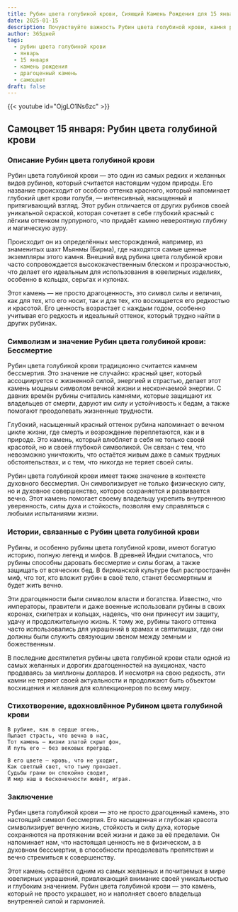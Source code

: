 ```yaml
---
title: Рубин цвета голубиной крови, Сияющий Камень Рождения для 15 января
date: 2025-01-15
description: Почувствуйте важность Рубин цвета голубиной крови, камня рождения 15 января, который символизирует Бессмертие. Пусть его красота и значение осветят ваш день.
author: 365дней
tags:
  - рубин цвета голубиной крови
  - январь
  - 15 января
  - камень рождения
  - драгоценный камень
  - самоцвет
draft: false
---
```


{{< youtube id="OjgLO1Ns6zc" >}}

## Самоцвет 15 января: Рубин цвета голубиной крови

### Описание Рубин цвета голубиной крови

Рубин цвета голубиной крови — это один из самых редких и желанных видов рубинов, который считается настоящим чудом природы. Его название происходит от особого оттенка красного, который напоминает глубокий цвет крови голубя, — интенсивный, насыщенный и притягивающий взгляд. Этот рубин отличается от других рубинов своей уникальной окраской, которая сочетает в себе глубокий красный с лёгким оттенком пурпурного, что придаёт камню невероятную глубину и магическую ауру.

Происходит он из определённых месторождений, например, из знаменитых шахт Мьянмы (Бирма), где находятся самые ценные экземпляры этого камня. Внешний вид рубина цвета голубиной крови часто сопровождается высококачественным блеском и прозрачностью, что делает его идеальным для использования в ювелирных изделиях, особенно в кольцах, серьгах и кулонах.

Этот камень — не просто драгоценность, это символ силы и величия, как для тех, кто его носит, так и для тех, кто восхищается его редкостью и красотой. Его ценность возрастает с каждым годом, особенно учитывая его редкость и идеальный оттенок, который трудно найти в других рубинах.

### Символизм и значение Рубин цвета голубиной крови: Бессмертие

Рубин цвета голубиной крови традиционно считается камнем бессмертия. Это значение не случайно: красный цвет, который ассоциируется с жизненной силой, энергией и страстью, делает этот камень мощным символом вечной жизни и нескончаемой энергии. С давних времён рубины считались камнями, которые защищают их владельцев от смерти, даруют им силу и устойчивость к бедам, а также помогают преодолевать жизненные трудности.

Глубокий, насыщенный красный оттенок рубина напоминает о вечном цикле жизни, где смерть и возрождение переплетаются, как и в природе. Это камень, который влюбляет в себя не только своей красотой, но и своей глубокой символикой. Он связан с тем, что невозможно уничтожить, что остаётся живым даже в самых трудных обстоятельствах, и с тем, что никогда не теряет своей силы.

Рубин цвета голубиной крови имеет также значение в контексте духовного бессмертия. Он символизирует не только физическую силу, но и духовное совершенство, которое сохраняется и развивается вечно. Этот камень помогает своему владельцу укрепить внутреннюю уверенность, силы духа и стойкость, позволяя ему справляться с любыми испытаниями жизни.

### Истории, связанные с Рубин цвета голубиной крови

Рубины, и особенно рубины цвета голубиной крови, имеют богатую историю, полную легенд и мифов. В древней Индии считалось, что рубины способны даровать бессмертие и силы богам, а также защищать от всяческих бед. В бирманской культуре был распространён миф, что тот, кто вложит рубин в своё тело, станет бессмертным и будет жить вечно.

Эти драгоценности были символом власти и богатства. Известно, что императоры, правители и даже военные использовали рубины в своих коронах, скипетрах и кольцах, надеясь, что они принесут им защиту, удачу и продолжительную жизнь. К тому же, рубины такого оттенка часто использовались для украшений в храмах и святилищах, где они должны были служить связующим звеном между земным и божественным.

В последние десятилетия рубины цвета голубиной крови стали одной из самых желанных и дорогих драгоценностей на аукционах, часто продаваясь за миллионы долларов. И несмотря на свою редкость, эти камни не теряют своей актуальности и продолжают быть объектом восхищения и желания для коллекционеров по всему миру.

### Стихотворение, вдохновлённое Рубином цвета голубиной крови

	В рубине, как в сердце огонь,  
	Пылает страсть, что вечна в нас,  
	Тот камень — жизни златой скрыт фон,  
	И путь его — без вековых преград.
	
	В его цвете — кровь, что не уходит,  
	Как светлый свет, что тьму пронзает.  
	Судьбы грани он спокойно сводит,  
	И мир наш в бесконечности живёт, играя.

### Заключение

Рубин цвета голубиной крови — это не просто драгоценный камень, это настоящий символ бессмертия. Его насыщенная и глубокая красота символизирует вечную жизнь, стойкость и силу духа, которые сохраняются на протяжении всей жизни и даже за её пределами. Он напоминает нам, что настоящая ценность не в физическом, а в духовном бессмертии, в способности преодолевать препятствия и вечно стремиться к совершенству.

Этот камень остаётся одним из самых желанных и почитаемых в мире ювелирных украшений, привлекающий внимание своей уникальностью и глубоким значением. Рубин цвета голубиной крови — это камень, который не просто украшает, но и наполняет своего владельца внутренней силой и гармонией.